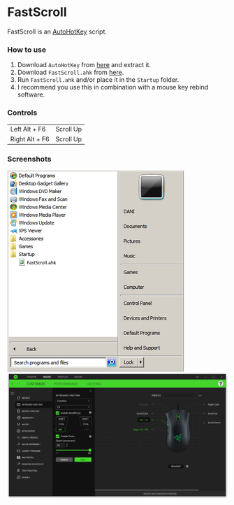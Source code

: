 # FastScroll
FastScroll is an [AutoHotKey](https://www.autohotkey.com) script.

### How to use
1. Download `AutoHotKey` from [here](https://www.autohotkey.com/download/ahk.zip) and extract it.
2. Download `FastScroll.ahk` from [here](https://github.com/daniel-barbu/VolumeKeys/releases/download/v1.0/FastScroll.ahk).
3. Run `FastScroll.ahk` and/or place it in the `Startup` folder.
4. I recommend you use this in combination with a mouse key rebind software.

### Controls
|                  |             |
|:-----------------|:------------|
|   Left Alt + F6  |  Scroll Up  |
|  Right Alt + F6  |  Scroll Up  |

### Screenshots
![screenshot.png did not load correctly](/screenshot.png)
![screenshot2.png did not load correctly](/screenshot2.png)
